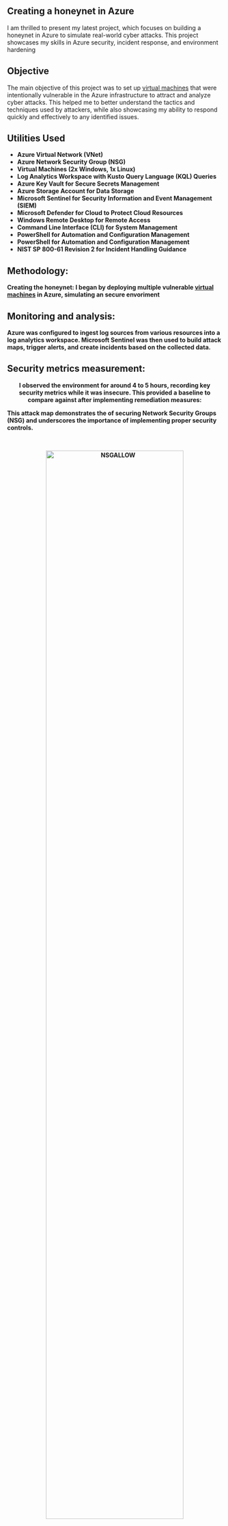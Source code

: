 <h2>Creating a honeynet in Azure</h2>
I am thrilled to present my latest project, which focuses on building a honeynet in Azure to simulate real-world cyber attacks. This project showcases my skills in Azure security, incident response, and environment hardening
<br />

<h2>Objective</h2>

The main objective of this project was to set up [virtual machines](https://github.com/TannerHollaway/VirtualMachineCreation) that were intentionally vulnerable in the Azure infrastructure to attract and analyze cyber attacks. This helped me to better understand the tactics and techniques used by attackers, while also showcasing my ability to respond quickly and effectively to any identified issues.
<br />




<h2>Utilities Used</h2>

- <b>Azure Virtual Network (VNet)</b> 
- <b>Azure Network Security Group (NSG)</b>
- <b>Virtual Machines (2x Windows, 1x Linux)</b>
- <b>Log Analytics Workspace with Kusto Query Language (KQL) Queries</b>
- <b>Azure Key Vault for Secure Secrets Management</b>
- <b>Azure Storage Account for Data Storage</b>
- <b>Microsoft Sentinel for Security Information and Event Management (SIEM)</b>
- <b>Microsoft Defender for Cloud to Protect Cloud Resources</b>
- <b>Windows Remote Desktop for Remote Access</b>
- <b>Command Line Interface (CLI) for System Management</b>
- <b>PowerShell for Automation and Configuration Management</b>
- <b>PowerShell for Automation and Configuration Management</b>
- <b>NIST SP 800-61 Revision 2 for Incident Handling Guidance


<h2>Methodology:</h2>

<b>Creating the honeynet: I began by deploying multiple vulnerable [virtual machines](https://github.com/TannerHollaway/VirtualMachineCreation) in Azure, simulating an secure envoriment</b>


<h2>Monitoring and analysis:</h2>

Azure was configured to ingest log sources from various resources into a log analytics workspace. Microsoft Sentinel was then used to build attack maps, trigger alerts, and create incidents based on the collected data.



<h2>Security metrics measurement:</h2>
<p align="center">
I observed the environment for around 4 to 5 hours, recording key security metrics while it was insecure. This provided a baseline to compare against after implementing remediation measures:

This attack map demonstrates the of securing Network Security Groups (NSG) and underscores the importance of implementing proper security controls.
  
  <br/> 
<p align="center">
<img src="https://github.com/user-attachments/assets/f8be990a-09dc-4ec7-b660-0390c4d6127d" height="80%" width="80%" alt="NSGALLOW"/>
<br />
<br />
<p align="center">
 This attack map shows all RDP and SMB failures, illustrating the persistent attempts made by potential attackers. This visualization shows the strong need for securing remote access and file sharing services to protect against unauthorized access.

  <p align="center">
  <img src="https://github.com/user-attachments/assets/dced1de9-3642-41ae-961e-f8074966c82f" height="80%" width="80%" alt="RDPfail"/>


<h2>Incident response and remediation:</h2>

After addressing the incidents and identifying vulnerabilities, I began the process of hardening the environment by applying security best practices and Azure-specific recommendations. You can see the strengthening of the environment [here](https://github.com/TannerHollaway/Becoming-NIST-80053-compliant) And my incident response Labs [here](https://github.com/TannerHollaway/Incident-Response)


<h2>Post-remediation analysis:</h2>

I re-observed the environment for another 5to 6 hours to measure security metrics again, comparing the results with the initial baseline. Unfortunately heatmaps don't work when there are no alerts or logs to ingest.
- Metrics before hardening and Security control implimentation.
  
| **Metric**                          | **Count** |
|--------------------------------------|-----------|
| SecurityEvent (Windows VM)           | 15,355   |
| SecurityAlert (Microsoft Defender for Cloud) | 20     |
| SecurityIncident (Sentinel Incidents) | 23       |
| NSG Inbound Malicious Flows Allowed  | 1697       |

- Metrics after hardening and security control implimentation
  
| **Metric**                          | **Count** |
|--------------------------------------|-----------|
| SecurityEvent (Windows VM)           | 2980   |
| SecurityAlert (Microsoft Defender for Cloud) | 0     |
| SecurityIncident (Sentinel Incidents) | 0       |
| NSG Inbound Malicious Flows Allowed  | 0       |

<h2>Conclusion</h2>

To conclude, I successfully established a compact yet powerful honeynet using Microsoft Azure's robust cloud infrastructure. Microsoft Sentinel was employed to generate alerts and incidents based on the logs collected from the configured watch lists. Initially, baseline metrics were recorded in the unprotected environment before any security controls were implemented. Following this, a series of security measures were put in place to strengthen the network against potential threats. After these controls were applied, a second set of measurements was conducted.

The comparison between the pre- and post-implementation metrics revealed a substantial decrease in security events and incidents, underscoring the effectiveness of the implemented security controls. It's worth noting that if the network's resources had been heavily utilized by regular users, or I left them on for longer periods of time, it is highly likely that a greater number of security events and alerts could have been observed within the 24-hour period following the implementation of these security controls.






